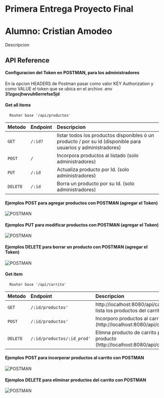 
# Primera Entrega Proyecto Final
# Alumno: Cristian Amodeo

Descripcion


## API Reference

#### Configuracion del Token en POSTMAN, para los administradores
En la opcion HEADERS de Postman pasar como valor KEY Authorization 
y como VALUE el token que se ubica en el archivo .env
**31zgocjhwvuh6errefse5jd**


#### Get all items

```http
  Router base '/api/productos'
```

| Metodo | Endpoint     | Descripcion                |
| :-------- | :------- | :------------------------- |
| `GET` | `/:id?` | listar todos los productos disponibles ó un producto / por su id (disponible para usuarios y administradores) |
| `POST` | `/` | Incorpora productos al listado (solo administradores) |
| `PUT` | `/:id` | Actualiza producto por Id. (solo administradores) |
| `DELETE` | `/:id` | Borra un producto por su Id. (solo administradores) |

#### Ejemplos POST para agregar productos con POSTMAN (agregar el Token)
![POSTMAN](./docs/imagen1.png?raw=true "Metodo Post")

#### Ejemplos PUT para modificar productos con POSTMAN (agregar el Token)
![POSTMAN](./docs/imagenPut.png?raw=true "Metodo Put")

#### Ejemplos DELETE para borrar un producto con POSTMAN (agregar el Token)
![POSTMAN](./docs/imagenDelete.png?raw=true "Metodo Delete")


#### Get item

```http
  Router base '/api/carrito'
```
| Metodo | Endpoint     | Descripcion                |
| :-------- | :------- | :------------------------- |
| `GET` | `/:id/productos' ` | http://localhost:8080/api/carrito/1/productos lista los productos del carrito1 |
| `POST` | `/:id/productos' ` | Incorporo productos al carrito (http://localhost:8080/api/carrito/1/productos/) |
| `DELETE` | `/:id/productos/:id_prod' ` | Elimna producto de carrito por Id carrito y de producto (http://localhost:8080/api/carrito/1/productos/4) |

#### Ejemplos POST para incorporar productos al carrito con POSTMAN
![POSTMAN](./docs/carritoPost.png?raw=true "Metodo Post de carrito")

#### Ejemplos DELETE para eliminar productos del carrito con POSTMAN
![POSTMAN](./docs/carritoDelete.png?raw=true "Metodo Post de carrito")
